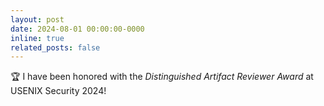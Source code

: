 ```yaml
---
layout: post
date: 2024-08-01 00:00:00-0000
inline: true
related_posts: false
---
```


:trophy: I have been honored with the *Distinguished Artifact Reviewer Award* at USENIX Security 2024!